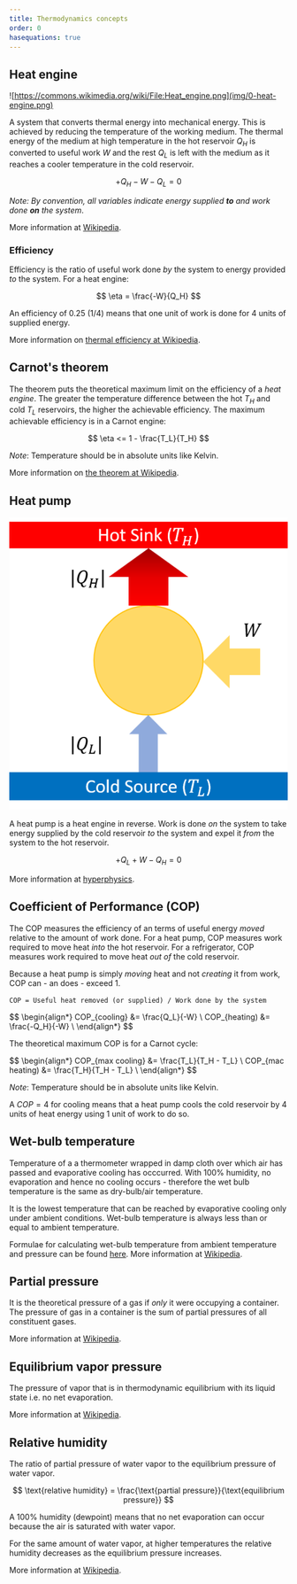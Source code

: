 ```yaml
---
title: Thermodynamics concepts
order: 0
hasequations: true
---
```


## Heat engine

![https://commons.wikimedia.org/wiki/File:Heat_engine.png](img/0-heat-engine.png)

A system that converts thermal energy into mechanical energy. This is achieved by reducing the temperature of the working medium. The thermal energy of the medium at high temperature in the hot reservoir $Q_H$ is converted to useful work $W$ and the rest $Q_L$ is left with the medium as it reaches a cooler temperature in the cold reservoir.

$$
+Q_H -W -Q_L = 0
$$

*Note: By convention, all variables indicate energy supplied **to** and work done **on** the system*.

More information at [Wikipedia][1].

### Efficiency

Efficiency is the ratio of useful work done *by* the system to energy provided *to* the system. For a heat engine:

$$
\eta = \frac{-W}{Q_H}
$$

An efficiency of 0.25 (1/4) means that one unit of work is done for 4 units of supplied energy.

More information on [thermal efficiency at Wikipedia][9].

## Carnot's theorem

The theorem puts the theoretical maximum limit on the efficiency of a *heat engine*. The greater the temperature difference between the hot $T_H$ and cold $T_L$ reservoirs, the higher the achievable efficiency. The maximum achievable efficiency is in a Carnot engine:

$$
\eta <= 1 - \frac{T_L}{T_H}
$$

*Note*: Temperature should be in absolute units like Kelvin.

More information on [the theorem at Wikipedia][2].

## Heat pump

![heat pump](img/0-heat-pump.png)

A heat pump is a heat engine in reverse. Work is done *on* the system to take energy supplied by the cold reservoir *to* the system and expel it *from* the system to the hot reservoir.

$$
+Q_L +W -Q_H = 0
$$

More information at [hyperphysics][8].

## Coefficient of Performance (COP)

The COP measures the efficiency of an terms of useful energy *moved* relative to the amount of work done. For a heat pump, COP measures work required to move heat *into* the hot reservoir. For a refrigerator, COP measures work required to move heat *out of* the cold reservoir.

Because a heat pump is simply *moving* heat and not *creating* it from work, COP can - an does - exceed 1.

```
COP = Useful heat removed (or supplied) / Work done by the system
```

$$
\begin{align*}
COP_{cooling} &= \frac{Q_L}{-W}     \\
COP_{heating) &= \frac{-Q_H}{-W}    \\
\end{align*}
$$

The theoretical maximum COP is for a Carnot cycle:

$$
\begin{align*}
COP_{max cooling} &= \frac{T_L}{T_H - T_L}  \\
COP_{mac heating) &= \frac{T_H}{T_H - T_L}  \\
\end{align*}
$$

*Note*: Temperature should be in absolute units like Kelvin.

A $COP=4$ for cooling means that a heat pump cools the cold reservoir by 4 units of heat energy using 1 unit of work to do so.

## Wet-bulb temperature

Temperature of a a thermometer wrapped in damp cloth over which air has passed and evaporative cooling has occcurred. With 100% humidity, no evaporation and hence no cooling occurs - therefore the wet bulb temperature is the same as dry-bulb/air temperature.

It is the lowest temperature that can be reached by evaporative cooling only under ambient conditions. Wet-bulb temperature is always less than or equal to ambient temperature.

Formulae for calculating wet-bulb temperature from ambient temperature and pressure can be found [here][7]. More information at [Wikipedia][3].

## Partial pressure

It is the theoretical pressure of a gas if *only* it were occupying a container. The pressure of gas in a container is the sum of partial pressures of all constituent gases. 

More information at [Wikipedia][4].

## Equilibrium vapor pressure

The pressure of vapor that is in thermodynamic equilibrium with its liquid state i.e. no net evaporation.

More information at [Wikipedia][5].

## Relative humidity

The ratio of partial pressure of water vapor to the equilibrium pressure of water vapor.

$$
\text{relative humidity} = \frac{\text{partial pressure}}{\text{equilibrium pressure}}
$$

A 100% humidity (dewpoint) means that no net evaporation can occur because the air is saturated with water vapor.

For the same amount of water vapor, at higher temperatures the relative humidity decreases as the equilibrium pressure increases.

More information at [Wikipedia][6].

[1]: https://en.wikipedia.org/wiki/Heat_engine
[2]: https://en.wikipedia.org/wiki/Carnot's_theorem_(thermodynamics)
[3]: https://en.wikipedia.org/wiki/Wet-bulb_temperature
[4]: https://en.wikipedia.org/wiki/Partial_pressure
[5]: https://en.wikipedia.org/wiki/Vapor_pressure
[6]: https://en.wikipedia.org/wiki/Relative_humidity
[7]: https://www.weather.gov/epz/wxcalc_rh
[8]: http://hyperphysics.phy-astr.gsu.edu/hbase/thermo/heatpump.html
[9]: https://en.wikipedia.org/wiki/Thermal_efficiency
